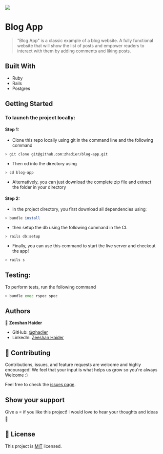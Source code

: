 <!-- @format -->

![](https://img.shields.io/badge/Microverse-blueviolet)

# Blog App

>"Blog App" is a classic example of a blog website. A fully functional website that will show the list of posts and empower readers to interact with them by adding comments and liking posts.

## Built With

- Ruby 
- Rails
- Postgres

## Getting Started

### To launch the project locally:

#### Step 1:

- Clone this repo locally using git in the command line and the following command

 ```bash
 > git clone git@github.com:zhadier/blog-app.git
 ```

- Then cd into the directory using

 ```bash
 > cd blog-app
 ```

- Alternatively, you can just download the complete zip file and extract the folder in your directory

#### Step 2:

- In the project directory, you first download all dependencies using:

```bash
> bundle install
```

- then setup the db using the following command in the CL

```bash
> rails db:setup
```

- Finally, you can use this command to start the live server and checkout the app!

```bash
> rails s
```

## Testing:
To perform tests, run the following command

```bash
> bundle exec rspec spec
```

## Authors

👤 **Zeeshan Haider**

- GitHub: [@zhadier](https://github.com/zhadier)
- LinkedIn: [Zeeshan Haider](https://www.linkedin.com/in/zhadier39/)


## 🤝 Contributing

Contributions, issues, and feature requests are welcome and highly encouraged!
We feel that your input is what helps us grow so you're always Welcome :)

Feel free to check the [issues page](../../issues/).

## Show your support

Give a ⭐️ if you like this project!
I would love to hear your thoughts and ideas 🖤

## 📝 License

This project is [MIT](./MIT.md) licensed.
